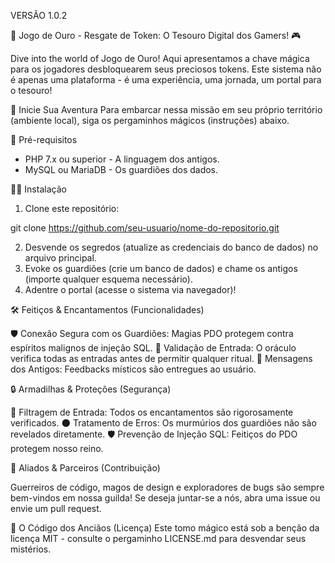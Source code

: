 VERSÃO 1.0.2

💎 Jogo de Ouro - Resgate de Token: O Tesouro Digital dos Gamers! 🎮

Dive into the world of Jogo de Ouro! Aqui apresentamos a chave mágica para os jogadores desbloquearem seus preciosos tokens. Este sistema não é apenas uma plataforma - é uma experiência, uma jornada, um portal para o tesouro!

🚀 Inicie Sua Aventura
Para embarcar nessa missão em seu próprio território (ambiente local), siga os pergaminhos mágicos (instruções) abaixo.

📜 Pré-requisitos

- PHP 7.x ou superior - A linguagem dos antigos.
- MySQL ou MariaDB - Os guardiões dos dados.
  
🧙‍♂️ Instalação

1. Clone este repositório: 

git clone https://github.com/seu-usuario/nome-do-repositorio.git

2. Desvende os segredos (atualize as credenciais do banco de dados) no arquivo principal.
3. Evoke os guardiões (crie um banco de dados) e chame os antigos (importe qualquer esquema necessário).
4. Adentre o portal (acesse o sistema via navegador)!
   
🛠️ Feitiços & Encantamentos (Funcionalidades)


🛡 Conexão Segura com os Guardiões: Magias PDO protegem contra espíritos malignos de injeção SQL.
🔮 Validação de Entrada: O oráculo verifica todas as entradas antes de permitir qualquer ritual.
📜 Mensagens dos Antigos: Feedbacks místicos são entregues ao usuário.

🔒 Armadilhas & Proteções (Segurança)

🚫 Filtragem de Entrada: Todos os encantamentos são rigorosamente verificados.
🌑 Tratamento de Erros: Os murmúrios dos guardiões não são revelados diretamente.
🛡 Prevenção de Injeção SQL: Feitiços do PDO protegem nosso reino.

🤝 Aliados & Parceiros (Contribuição)

Guerreiros de código, magos de design e exploradores de bugs são sempre bem-vindos em nossa guilda! Se deseja juntar-se a nós, abra uma issue ou envie um pull request.

📜 O Código dos Anciãos (Licença)
Este tomo mágico está sob a benção da licença MIT - consulte o pergaminho LICENSE.md para desvendar seus mistérios.
